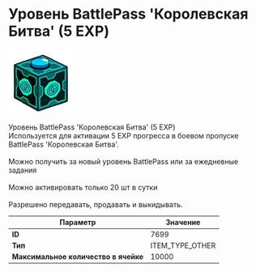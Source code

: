 # Уровень BattlePass 'Королевская Битва' (5 EXP)

![Item Image](../img/7699.webp?raw=true)

Уровень BattlePass 'Королевская Битва' (5 EXP)<br>Используется для активации 5 EXP прогресса в боевом пропуске BattlePass 'Королевская Битва'.<br><br>Можно получить за новый уровень BattlePass или за ежедневные задания<br><br>Можно активировать только 20 шт в сутки<br><br>Разрешено передавать, продавать и выкидывать.


| Параметр | Значение |
|----------|----------|
| **ID** | 7699 |
| **Тип** | ITEM_TYPE_OTHER |
| **Максимальное количество в ячейке** | 10000 |

